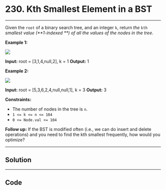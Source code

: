 # 230. Kth Smallest Element in a BST

---

Given the `root` of a binary search tree, and an integer `k`, return _the_ `kth` _smallest value (**1-indexed **) of all the values of the nodes in the tree_.

 

**Example 1:**

![](https://assets.leetcode.com/uploads/2021/01/28/kthtree1.jpg)


**Input:** root = [3,1,4,null,2], k = 1
**Output:** 1


**Example 2:**

![](https://assets.leetcode.com/uploads/2021/01/28/kthtree2.jpg)


**Input:** root = [5,3,6,2,4,null,null,1], k = 3
**Output:** 3


 

**Constraints:**

  * The number of nodes in the tree is `n`.
  * `1 <= k <= n <= 104`
  * `0 <= Node.val <= 104`



 

**Follow up:** If the BST is modified often (i.e., we can do insert and delete operations) and you need to find the kth smallest frequently, how would you optimize?

---

## Solution



---

## Code
```python


```
